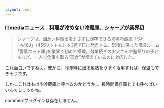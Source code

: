 ```yaml
---
layout: post
---
```

<h3><a href="http://www.itmedia.co.jp/news/articles/0502/25/news101.html">ITmediaニュース：料理が冷めない冷蔵庫、シャープが業界初</a></h3>
<blockquote><p>シャープは、温かい料理を冷まさずに保存できる冷凍冷蔵庫「SJ-HV46J」（455リットル）を3月11日に発売する。55度に保った保温ルーム｢愛情ホット庫｣を業界で初めて搭載。残業続きのお父さんや塾帰りの子どもなど、一人で食事を取る“孤食”が増えているのに対応した。</p>
</blockquote>
<p>これ面白いですねぇ。確かに、冷却時に出る廃熱をうまく活用すれば、保温もできそうです。</p>
<p>しかしこれはもはや冷蔵庫と呼べるのかどうか。。長時間保存庫とでも呼べばいいんでしょうかね。</p>
<p><span class="error">commentプラグインは存在しません。</span> </p>
